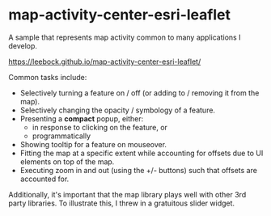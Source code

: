 # map-activity-center-esri-leaflet
A sample that represents map activity common to many applications I develop.

https://leebock.github.io/map-activity-center-esri-leaflet/

Common tasks include:

* Selectively turning a feature on / off (or adding to / removing it from the map).
* Selectively changing the opacity / symbology of a feature.
* Presenting a **compact** popup, either:
  * in response to clicking on the feature, or
  * programmatically
* Showing tooltip for a feature on mouseover.
* Fitting the map at a specific extent while accounting for offsets due to UI elements on top of the map.
* Executing zoom in and out (using the +/- buttons) such that offsets are accounted for.

Additionally, it's important that the map library plays well with other 3rd party libraries.  To illustrate this, I threw in a gratuitous slider widget. 
  
